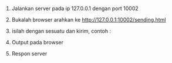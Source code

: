 1. Jalankan server pada ip 127.0.0.1 dengan port 10002

2. Bukalah browser arahkan ke http://127.0.0.1:10002/sending.html 
3. isilah dengan sesuatu dan kirim, contoh : 
4. Output pada browser 
5. Respon server
